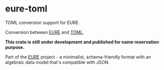 # eure-toml

TOML conversion support for EURE.

Conversion between [EURE](https://eure.dev) and [TOML](https://toml.io).

**This crate is still under development and published for name reservation purpose.**

Part of the [EURE](https://eure.dev) project - a minimalist, schema-friendly format with an algebraic data model that's compatible with JSON.
